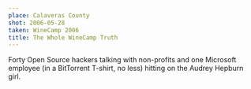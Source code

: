 ```yaml
---
place: Calaveras County
shot: 2006-05-28
taken: WineCamp 2006
title: The Whole WineCamp Truth
---
```


Forty Open Source hackers talking with non-profits and one Microsoft employee (in a BitTorrent T-shirt, no less) hitting on the Audrey Hepburn girl.
